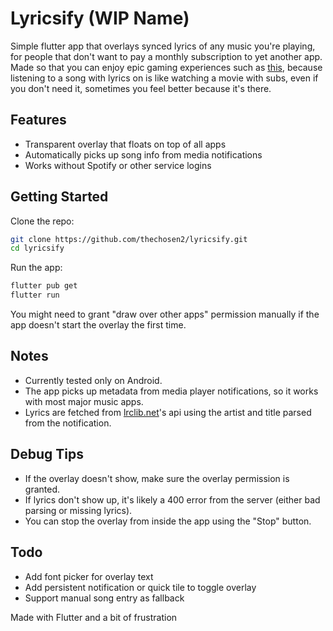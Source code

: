 # Lyricsify (WIP Name)

Simple flutter app that overlays synced lyrics of any music you're playing, for people that don't want to pay a monthly subscription to yet another app. Made so that you can enjoy epic gaming experiences such as [this](https://youtu.be/OIiuG-nLTts), because listening to a song with lyrics on is like watching a movie with subs, even if you don't need it, sometimes you feel better because it's there.



## Features

- Transparent overlay that floats on top of all apps  
- Automatically picks up song info from media notifications  
- Works without Spotify or other service logins

## Getting Started

Clone the repo:

```bash
git clone https://github.com/thechosen2/lyricsify.git
cd lyricsify
```

Run the app:
```bash
flutter pub get
flutter run
```


You might need to grant "draw over other apps" permission manually if the app doesn't start the overlay the first time.

## Notes
- Currently tested only on Android.
- The app picks up metadata from media player notifications, so it works with most major music apps.
- Lyrics are fetched from [lrclib.net](lrclib.net)'s api using the artist and title parsed from the notification.

## Debug Tips
- If the overlay doesn't show, make sure the overlay permission is granted.
- If lyrics don't show up, it's likely a 400 error from the server (either bad parsing or missing lyrics).
- You can stop the overlay from inside the app using the "Stop" button.

## Todo
- Add font picker for overlay text
- Add persistent notification or quick tile to toggle overlay
- Support manual song entry as fallback

Made with Flutter and a bit of frustration
